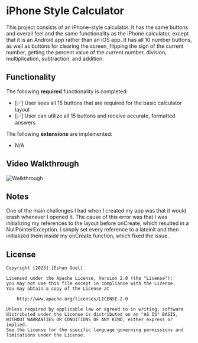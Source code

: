 # iPhone Style Calculator

This project consists of an iPhone-style calculator. It has the same buttons and overall feel and the same functionality as the iPhone calculator, except that it is an Android app rather than an iOS app. It has all 10 number buttons, as well as buttons for clearing the screen, flipping the sign of the current number, getting the percent value of the current number, division, multiplication, subtraction, and addition. 

## Functionality 

The following **required** functionality is completed:

* [✅] User sees all 15 buttons that are required for the basic calculator layout
* [✅] User can utilize all 15 buttons and receive accurate, formatted answers

The following **extensions** are implemented:

* N/A

## Video Walkthrough

![Walkthrough](https://github.com/egoel5/C323_Project1/blob/master/Running%20Devices%20-%20C323_Project1%202023-09-04%2022-18-24.gif)

## Notes

One of the main challenges I had when I created my app was that it would crash whenever I opened it. The cause of this error was that I was initializing my references to the layout before onCreate, which resulted in a NullPointerException. I simply set every reference to a lateinit and then initialized them inside my onCreate function, which fixed the issue.

## License

    Copyright [2023] [Eshan Goel]

    Licensed under the Apache License, Version 2.0 (the "License");
    you may not use this file except in compliance with the License.
    You may obtain a copy of the License at

        http://www.apache.org/licenses/LICENSE-2.0

    Unless required by applicable law or agreed to in writing, software
    distributed under the License is distributed on an "AS IS" BASIS,
    WITHOUT WARRANTIES OR CONDITIONS OF ANY KIND, either express or implied.
    See the License for the specific language governing permissions and
    limitations under the License.
